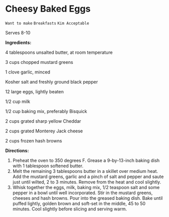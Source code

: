 # Cheesy Baked Eggs

`Want to make` `Breakfasts` `Kim Acceptable`

Serves 8-10

**Ingredients:**

4 tablespoons unsalted butter, at room temperature

3 cups chopped mustard greens 

1 clove garlic, minced 

Kosher salt and freshly ground black pepper

12 large eggs, lightly beaten 

1/2 cup milk 

1/2 cup baking mix, preferably Bisquick

2 cups grated sharp yellow Cheddar

2 cups grated Monterey Jack cheese 

2 cups frozen hash browns 

**Directions:**

1. Preheat the oven to 350 degrees F. Grease a 9-by-13-inch baking dish with 1 tablespoon softened butter.
2. Melt the remaining 3 tablespoons butter in a skillet over medium heat. Add the mustard greens, garlic and a pinch of salt and pepper and saute just until wilted, 2 to 3 minutes. Remove from the heat and cool slightly.
3. Whisk together the eggs, milk, baking mix, 1/2 teaspoon salt and some pepper in a bowl until well incorporated. Stir in the mustard greens, cheeses and hash browns. Pour into the greased baking dish. Bake until puffed lightly, golden brown and soft-set in the middle, 45 to 50 minutes. Cool slightly before slicing and serving warm.
